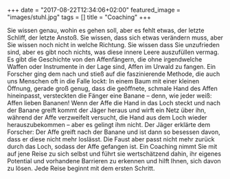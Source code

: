 +++
date = "2017-08-22T12:34:06+02:00"
featured_image = "images/stuhl.jpg"
tags = []
title = "Coaching"
+++

Sie wissen genau, wohin es gehen soll, aber es fehlt etwas, der letzte Schliff, der letzte Anstoß.
Sie wissen, dass sich etwas verändern muss, aber Sie wissen noch nicht in welche Richtung.
Sie wissen dass Sie unzufrieden sind, aber es gibt noch nichts, was diese innere Leere auszufüllen vermag.
Es gibt die Geschichte von den Affenfängern, die ohne irgendwelche Waffen oder Instrumente in der Lage sind, Affen im Urwald zu fangen. Ein Forscher ging dem nach und stieß auf die faszinierende Methode, die auch uns Menschen oft in die Falle lockt: In einem Baum mit einer kleinen Öffnung, gerade groß genug, dass die geöffnete, schmale Hand des Affen hineinpasst, versteckten die Fänger eine Banane – denn, wie jeder weiß: Affen lieben Bananen! Wenn der Affe die Hand in das Loch steckt und nach der Banane greift kommt der Jäger heraus und wirft ein Netz über ihn, während der Affe verzweifelt versucht, die Hand aus dem Loch wieder herauszubekommen – aber es gelingt ihm nicht. Der Jäger erklärte dem Forscher: Der Affe greift nach der Banane und ist dann so besessen davon, dass er diese nicht mehr loslässt. Die Faust aber passt nicht mehr zurück durch das Loch, sodass der Affe gefangen ist.
Ein Coaching nimmt Sie mit auf jene Reise zu sich selbst und führt sie wertschätzend dahin, ihr eigenes Potential und vorhandene Barrieren zu erkennen und hilft Ihnen, sich davon zu lösen.
Jede Reise beginnt mit dem ersten Schritt.
